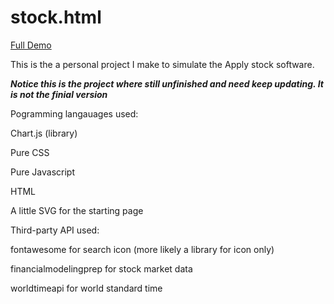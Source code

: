 # stock.html

[Full Demo](https://codepen.io/caloverys/full/XWVzBVN)

This is the a personal project I make to simulate the Apply stock software.

***Notice this is the project where still unfinished and need keep updating. It is not the finial version***

Pogramming langauages used:

Chart.js (library)

Pure CSS

Pure Javascript

HTML

A little SVG for the starting page



Third-party API used:

fontawesome for search icon (more likely a library for icon only)

financialmodelingprep for stock market data 

worldtimeapi for world standard time 

